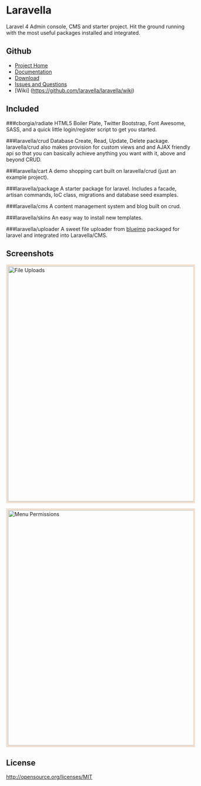 Laravella 
==========

Laravel 4 Admin console, CMS and starter project.  Hit the ground running with the most useful packages installed and integrated.

Github
-------------------
+ [Project Home](https://github.com/laravella/laravella)
+ [Documentation](http://laravella.github.io/docs/)
+ [Download](https://github.com/laravella/laravella/releases) 
+ [Issues and Questions](https://github.com/laravella/laravella/issues)
+ [Wiki] (https://github.com/laravella/laravella/wiki)

Included
-------------------
###cborgia/radiate
HTML5 Boiler Plate, Twitter Bootstrap, Font Awesome, SASS, and a quick little login/register script to get you started.

###laravella/crud
Database Create, Read, Update, Delete package.  laravella/crud also makes provision for custom views and and AJAX friendly api so that you can basically achieve anything you want with it, above and beyond CRUD.

###laravella/cart
A demo shopping cart built on laravella/crud (just an example project).

###laravella/package
A starter package for laravel. Includes a facade, artisan commands, IoC class, migrations and database seed examples.

###laravella/cms
A content management system and blog built on crud.

###laravella/skins
An easy way to install new templates.

###laravella/uploader
A sweet file uploader from [blueimp](https://github.com/blueimp/jQuery-File-Upload) packaged for laravel and integrated into Laravella/CMS.

Screenshots
-------------------
<a href="http://laravella.github.io/docs/images/large-upload.png"><img alt="File Uploads" src="http://laravella.github.io/docs/images/large-upload.png" title="File Uploads" style="border:5px solid #f0e0d0; width: 640px" /></a>

<a href="http://laravella.github.io/docs/images/large-menu-permissions.png"><img alt="Menu Permissions" src="http://laravella.github.io/docs/images/large-menu-permissions.png" title="Menu Permissions" style="border:5px solid #f0e0d0; width: 640px" /></a>

License
-------------------
<http://opensource.org/licenses/MIT>
